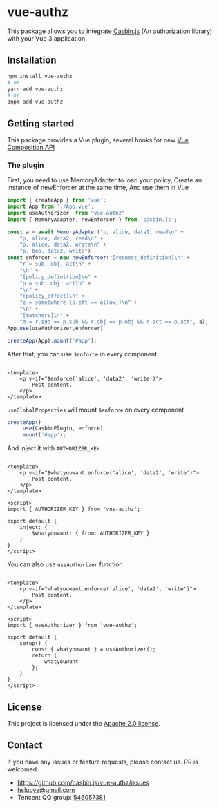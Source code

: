 # vue-authz

This package allows you to integrate [Casbin.js](https://github.com/casbin/casbin.js) (An authorization library) with
your Vue 3 application.

## Installation

```bash
npm install vue-authz
# or
yarn add vue-authz
# or
pnpm add vue-authz
```

## Getting started

This package provides a Vue plugin, several hooks for
new [Vue Composition API](https://v3.vuejs.org/guide/composition-api-introduction.html)

### The plugin

First, you need to use MemoryAdapter to load your policy, Create an instance of newEnforcer at the same time,
And use them in Vue
```typescript
import { createApp } from 'vue';
import App from './App.vue';
import useAuthorizer  from "vue-authz"
import { MemoryAdapter, newEnforcer } from 'casbin.js';

const a = await MemoryAdapter("p, alice, data1, read\n" +
    "p, alice, data2, read\n" +
    "p, alice, data2, write\n" +
    "p, bob, data2, write")
const enforcer = new newEnforcer("[request_definition]\n" +
    "r = sub, obj, act\n" +
    "\n" +
    "[policy_definition]\n" +
    "p = sub, obj, act\n" +
    "\n" +
    "[policy_effect]\n" +
    "e = some(where (p.eft == allow))\n" +
    "\n" +
    "[matchers]\n" +
    "m = r.sub == p.sub && r.obj == p.obj && r.act == p.act", a);
App.use(useAuthorizer,enforcer)

createApp(App).mount('#app');
```

After that, you can use `$enforce` in every component.

```vue

<template>
    <p v-if="$enforce('alice', 'data2', 'write')">
        Post content.
    </p>
</template>
```

`useGlobalProperties` will mount `$enforce` on every component

```typescript
createApp()
    .use(CasbinPlugin, enforce)
    .mount('#app');
```

And inject it with `AUTHORIZER_KEY`

```vue

<template>
    <p v-if="$whatyouwant.enforce('alice', 'data2', 'write')">
        Post content.
    </p>
</template>

<script>
import { AUTHORIZER_KEY } from 'vue-authz';

export default {
    inject: {
        $whatyouwant: { from: AUTHORIZER_KEY }
    }
}
</script>
```

You can also use `useAuthorizer` function.

```vue

<template>
    <p v-if="whatyouwant.enforce('alice', 'data2', 'write')">
        Post content.
    </p>
</template>

<script>
import { useAuthorizer } from 'vue-authz';

export default {
    setup() {
        const { whatyouwant } = useAuthorizer();
        return {
            whatyouwant
        };
    }
}
</script>
```

## License

This project is licensed under the [Apache 2.0 license](LICENSE).

## Contact

If you have any issues or feature requests, please contact us. PR is welcomed.

- https://github.com/casbin.js/vue-authz/issues
- hsluoyz@gmail.com
- Tencent QQ group: [546057381](//shang.qq.com/wpa/qunwpa?idkey=8ac8b91fc97ace3d383d0035f7aa06f7d670fd8e8d4837347354a31c18fac885)
